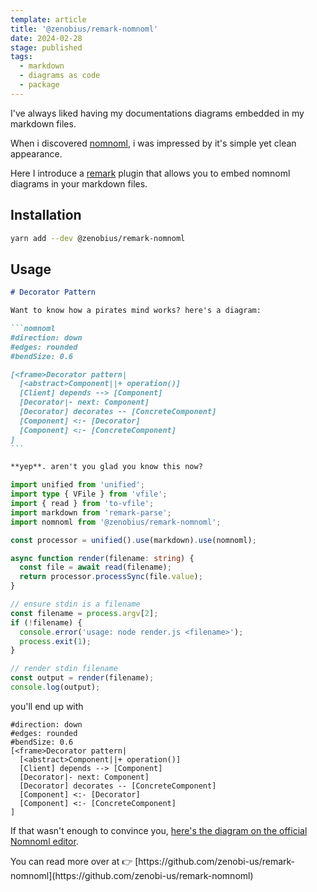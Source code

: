 ```yaml
---
template: article
title: '@zenobius/remark-nomnoml'
date: 2024-02-28
stage: published
tags:
  - markdown
  - diagrams as code
  - package
---
```


I've always liked having my documentations diagrams embedded in my markdown files.

When i discovered [nomnoml](https://nomnoml.com/), i was impressed by it's simple yet clean appearance.

Here I introduce a [remark](https://remark.js.org/) plugin that allows you to embed nomnoml diagrams in your markdown files.

## Installation

```bash
yarn add --dev @zenobius/remark-nomnoml
```

## Usage

````md title="docs/decorator-pattern.md" showLineNumbers
# Decorator Pattern

Want to know how a pirates mind works? here's a diagram:

```nomnoml
#direction: down
#edges: rounded
#bendSize: 0.6

[<frame>Decorator pattern|
  [<abstract>Component||+ operation()]
  [Client] depends --> [Component]
  [Decorator|- next: Component]
  [Decorator] decorates -- [ConcreteComponent]
  [Component] <:- [Decorator]
  [Component] <:- [ConcreteComponent]
]
```

**yep**. aren't you glad you know this now?
````

```ts title="render.js" {5-7}
import unified from 'unified';
import type { VFile } from 'vfile';
import { read } from 'to-vfile';
import markdown from 'remark-parse';
import nomnoml from '@zenobius/remark-nomnoml';

const processor = unified().use(markdown).use(nomnoml);

async function render(filename: string) {
  const file = await read(filename);
  return processor.processSync(file.value);
}

// ensure stdin is a filename
const filename = process.argv[2];
if (!filename) {
  console.error('usage: node render.js <filename>');
  process.exit(1);
}

// render stdin filename
const output = render(filename);
console.log(output);
```

you'll end up with

```nomnoml
#direction: down
#edges: rounded
#bendSize: 0.6
[<frame>Decorator pattern|
  [<abstract>Component||+ operation()]
  [Client] depends --> [Component]
  [Decorator|- next: Component]
  [Decorator] decorates -- [ConcreteComponent]
  [Component] <:- [Decorator]
  [Component] <:- [ConcreteComponent]
]
```

If that wasn't enough to convince you, [here's the diagram on the official Nomnoml editor](<https://nomnoml.com/#view/%23direction%3A%20down%0A%23edges%3A%20rounded%0A%23bendSize%3A%200.6%0A%5B%3Cframe%3EDecorator%20pattern%7C%0A%20%20%5B%3Cabstract%3EComponent%7C%7C%2B%20operation()%5D%0A%20%20%5BClient%5D%20depends%20--%3E%20%5BComponent%5D%0A%20%20%5BDecorator%7C-%20next%3A%20Component%5D%0A%20%20%5BDecorator%5D%20decorates%20--%20%5BConcreteComponent%5D%0A%20%20%5BComponent%5D%20%3C%3A-%20%5BDecorator%5D%0A%20%20%5BComponent%5D%20%3C%3A-%20%5BConcreteComponent%5D%0A%5D>).

<Notice tone="positive">
You can read more over at 👉 [https://github.com/zenobi-us/remark-nomnoml](https://github.com/zenobi-us/remark-nomnoml)
</Notice>
